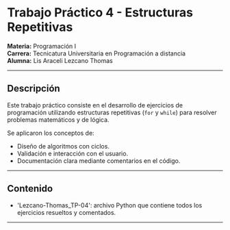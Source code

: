 # Trabajo Práctico 4 - Estructuras Repetitivas
**Materia:** Programación I  
**Carrera:** Tecnicatura Universitaria en Programación a distancia  
**Alumna:** Lis Araceli Lezcano Thomas

-----

## Descripción
Este trabajo práctico consiste en el desarrollo de ejercicios de programación utilizando estructuras repetitivas (`for` y `while`) para resolver problemas matemáticos y de lógica.

Se aplicaron los conceptos de:
- Diseño de algoritmos con ciclos.
- Validación e interacción con el usuario.
- Documentación clara mediante comentarios en el código.

---

##  Contenido
- 'Lezcano-Thomas_TP-04': archivo Python que contiene todos los ejercicios resueltos y comentados.

---
